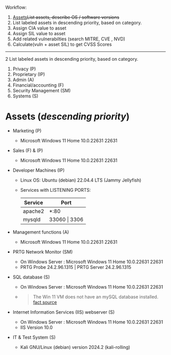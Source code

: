 Workflow:
1. [Assets](#assets)~~List assets, describe OS / software versions~~
2. List labeled assets in descending priority, based on category.
3. Assign CIA value to asset
4. Assign SIL value to asset
5. Add related vulnerabilties (search MITRE, CVE , NVD)
6. Calculate(vuln + asset SIL) to get CVSS Scores
___

2 List labeled assets in descending priority, based on category.

1. Privacy (P)
2. Proprietary (IP)
3. Admin (A)
4. Financial/accounting (F)
5. Security Management (SM)
6. Systems (S)

# Assets (*descending priority*)

- Marketing (P)
  - Microsoft Windows 11 Home 10.0.22631 22631

- Sales (F) & (P)
  - Microsoft Windows 11 Home 10.0.22631 22631

- Developer Machines (IP)
  - Linux OS: Ubuntu (debian) 22.04.4 LTS (Jammy Jellyfish) 
  - Services with LISTENING PORTS:
    
    | Service      | Port            |
    |--------------|-----------------|
    | apache2      | *:80            |
    | mysqld       | 33060 \| 3306    |

- Management functions (A)
  - Microsoft Windows 11 Home 10.0.22631 22631

- PRTG Network Monitor (SM)
  - On Windows Server : Microsoft Windows 11 Home 10.0.22631 22631
  - PRTG Probe 24.2.96.1315 | PRTG Server 24.2.96.1315

- SQL database (S)
  - On Windows Server : Microsoft Windows 11 Home 10.0.22631 22631
  - > The Win 11 VM does not have an mySQL database installed. [fact source](https://github.com/FredericGariepy/LighthouseLabs/edit/main/PKM/W2/D5/project/%5BSTEP%201%5D.md)

- Internet Information Services (IIS) webserver (S)
  - On Windows Server : Microsoft Windows 11 Home 10.0.22631 22631
  - IIS Version 10.0

- IT & Test System (S)
  - Kali GNU/Linux (debian) version 2024.2 (kali-rolling)
